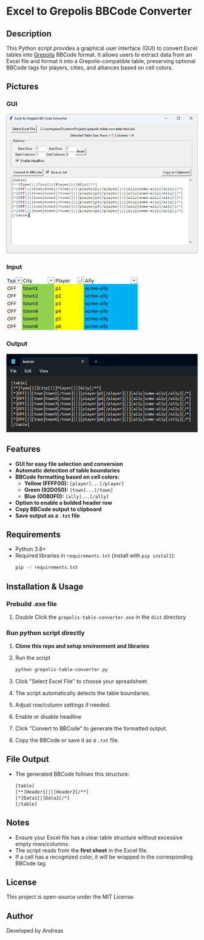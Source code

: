 # Excel to Grepolis BBCode Converter

## Description
This Python script provides a graphical user interface (GUI) to convert Excel tables into [Grepolis](https://en.grepolis.com/) BBCode format. It allows users to extract data from an Excel file and format it into a Grepolis-compatible table, preserving optional BBCode tags for players, cities, and alliances based on cell colors.

## Pictures
### GUI
![GUI_example.png](doc%2FGUI_example.png)
### Input
![Excel_input_example.png](doc%2FExcel_input_example.png)
### Output
![txt_output_example.png](doc%2Ftxt_output_example.png)
## Features
- **GUI for easy file selection and conversion**
- **Automatic detection of table boundaries**
- **BBCode formatting based on cell colors:**
  - **Yellow (FFFF00):** `[player]...[/player]`
  - **Green (92D050):** `[town]...[/town]`
  - **Blue (00B0F0):** `[ally]...[/ally]`
- **Option to enable a bolded header row**
- **Copy BBCode output to clipboard**
- **Save output as a `.txt` file**

## Requirements
- Python 3.8+
- Required libraries in `requirements.txt` (install with `pip install`):
  ```sh
  pip -r requirements.txt
  ```

## Installation & Usage
### Prebuild .exe file
1. Double Click the `grepolis-table-converter.exe` in the `dist` directory
### Run python script directly
1. **Clone this repo and setup environment and libraries**
   
2. Run the script
   ```sh
   python grepolis-table-converter.py
   ```
3. Click "Select Excel File" to choose your spreadsheet.
4. The script automatically detects the table boundaries.
5. Adjust row/column settings if needed.
6. Enable or disable headline
7. Click "Convert to BBCode" to generate the formatted output.
8. Copy the BBCode or save it as a `.txt` file.

## File Output
- The generated BBCode follows this structure:
  ```
  [table]
  [**]Header1[||]Header2[/**]
  [*]Data1[|]Data2[/*]
  [/table]
  ```

## Notes
- Ensure your Excel file has a clear table structure without excessive empty rows/columns.
- The script reads from the **first sheet** in the Excel file.
- If a cell has a recognized color, it will be wrapped in the corresponding BBCode tag.

## License
This project is open-source under the MIT License.

## Author
Developed by Andreas